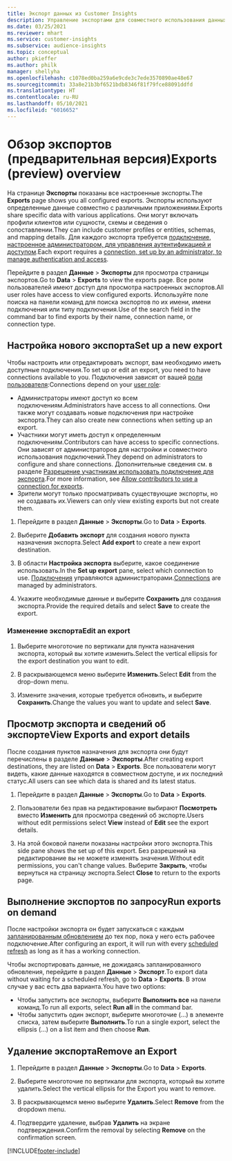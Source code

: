 ```yaml
---
title: Экспорт данных из Customer Insights
description: Управление экспортами для совместного использования данных.
ms.date: 03/25/2021
ms.reviewer: mhart
ms.service: customer-insights
ms.subservice: audience-insights
ms.topic: conceptual
author: pkieffer
ms.author: philk
manager: shellyha
ms.openlocfilehash: c1078ed0ba259a6e9cde3c7ede3570890ae48e67
ms.sourcegitcommit: 33a8e21b3bf6521bdb8346f81f79fce88091ddfd
ms.translationtype: HT
ms.contentlocale: ru-RU
ms.lasthandoff: 05/10/2021
ms.locfileid: "6016652"
---
```

# <a name="exports-preview-overview"></a><span data-ttu-id="18eb9-103">Обзор экспортов (предварительная версия)</span><span class="sxs-lookup"><span data-stu-id="18eb9-103">Exports (preview) overview</span></span>

<span data-ttu-id="18eb9-104">На странице **Экспорты** показаны все настроенные экспорты.</span><span class="sxs-lookup"><span data-stu-id="18eb9-104">The **Exports** page shows you all configured exports.</span></span> <span data-ttu-id="18eb9-105">Экспорты используют определенные данные совместно с различными приложениями.</span><span class="sxs-lookup"><span data-stu-id="18eb9-105">Exports share specific data with various applications.</span></span> <span data-ttu-id="18eb9-106">Они могут включать профили клиентов или сущности, схемы и сведения о сопоставлении.</span><span class="sxs-lookup"><span data-stu-id="18eb9-106">They can include customer profiles or entities, schemas, and mapping details.</span></span> <span data-ttu-id="18eb9-107">Для каждого экспорта требуется [подключение, настроенное администратором, для управления аутентификацией и доступом](connections.md).</span><span class="sxs-lookup"><span data-stu-id="18eb9-107">Each export requires a [connection, set up by an administrator, to manage authentication and access](connections.md).</span></span>

<span data-ttu-id="18eb9-108">Перейдите в раздел **Данные** > **Экспорты** для просмотра страницы экспортов.</span><span class="sxs-lookup"><span data-stu-id="18eb9-108">Go to **Data** > **Exports** to view the exports page.</span></span> <span data-ttu-id="18eb9-109">Все роли пользователей имеют доступ для просмотра настроенных экспортов.</span><span class="sxs-lookup"><span data-stu-id="18eb9-109">All user roles have access to view configured exports.</span></span> <span data-ttu-id="18eb9-110">Используйте поле поиска на панели команд для поиска экспортов по их имени, имени подключения или типу подключения.</span><span class="sxs-lookup"><span data-stu-id="18eb9-110">Use of the search field in the command bar to find exports by their name, connection name, or connection type.</span></span>

## <a name="set-up-a-new-export"></a><span data-ttu-id="18eb9-111">Настройка нового экспорта</span><span class="sxs-lookup"><span data-stu-id="18eb9-111">Set up a new export</span></span>

<span data-ttu-id="18eb9-112">Чтобы настроить или отредактировать экспорт, вам необходимо иметь доступные подключения.</span><span class="sxs-lookup"><span data-stu-id="18eb9-112">To set up or edit an export, you need to have connections available to you.</span></span> <span data-ttu-id="18eb9-113">Подключения зависят от вашей [роли пользователя](permissions.md):</span><span class="sxs-lookup"><span data-stu-id="18eb9-113">Connections depend on your [user role](permissions.md):</span></span>
- <span data-ttu-id="18eb9-114">Администраторы имеют доступ ко всем подключениям.</span><span class="sxs-lookup"><span data-stu-id="18eb9-114">Administrators have access to all connections.</span></span> <span data-ttu-id="18eb9-115">Они также могут создавать новые подключения при настройке экспорта.</span><span class="sxs-lookup"><span data-stu-id="18eb9-115">They can also create new connections when setting up an export.</span></span>
- <span data-ttu-id="18eb9-116">Участники могут иметь доступ к определенным подключениям.</span><span class="sxs-lookup"><span data-stu-id="18eb9-116">Contributors can have access to specific connections.</span></span> <span data-ttu-id="18eb9-117">Они зависят от администраторов для настройки и совместного использования подключений.</span><span class="sxs-lookup"><span data-stu-id="18eb9-117">They depend on administrators to configure and share connections.</span></span> <span data-ttu-id="18eb9-118">Дополнительные сведения см. в разделе [Разрешение участникам использовать подключение для экспорта](connections.md#allow-contributors-to-use-a-connection-for-exports).</span><span class="sxs-lookup"><span data-stu-id="18eb9-118">For more information, see [Allow contributors to use a connection for exports](connections.md#allow-contributors-to-use-a-connection-for-exports).</span></span>
- <span data-ttu-id="18eb9-119">Зрители могут только просматривать существующие экспорты, но не создавать их.</span><span class="sxs-lookup"><span data-stu-id="18eb9-119">Viewers can only view existing exports but not create them.</span></span>

1. <span data-ttu-id="18eb9-120">Перейдите в раздел **Данные** > **Экспорты**.</span><span class="sxs-lookup"><span data-stu-id="18eb9-120">Go to **Data** > **Exports**.</span></span>

1. <span data-ttu-id="18eb9-121">Выберите **Добавить экспорт** для создания нового пункта назначения экспорта.</span><span class="sxs-lookup"><span data-stu-id="18eb9-121">Select **Add export** to create a new export destination.</span></span>

1. <span data-ttu-id="18eb9-122">В области **Настройка экспорта** выберите, какое соединение использовать.</span><span class="sxs-lookup"><span data-stu-id="18eb9-122">In the **Set up export** pane, select which connection to use.</span></span> <span data-ttu-id="18eb9-123">[Подключения](connections.md) управляются администраторами.</span><span class="sxs-lookup"><span data-stu-id="18eb9-123">[Connections](connections.md) are managed by administrators.</span></span> 

1. <span data-ttu-id="18eb9-124">Укажите необходимые данные и выберите **Сохранить** для создания экспорта.</span><span class="sxs-lookup"><span data-stu-id="18eb9-124">Provide the required details and select **Save** to create the export.</span></span>

### <a name="edit-an-export"></a><span data-ttu-id="18eb9-125">Изменение экспорта</span><span class="sxs-lookup"><span data-stu-id="18eb9-125">Edit an export</span></span>

1. <span data-ttu-id="18eb9-126">Выберите многоточие по вертикали для пункта назначения экспорта, который вы хотите изменить.</span><span class="sxs-lookup"><span data-stu-id="18eb9-126">Select the vertical ellipsis for the export destination you want to edit.</span></span>

1. <span data-ttu-id="18eb9-127">В раскрывающемся меню выберите **Изменить**.</span><span class="sxs-lookup"><span data-stu-id="18eb9-127">Select **Edit** from the drop-down menu.</span></span>

1. <span data-ttu-id="18eb9-128">Измените значения, которые требуется обновить, и выберите **Сохранить**.</span><span class="sxs-lookup"><span data-stu-id="18eb9-128">Change the values you want to update and select **Save**.</span></span>

## <a name="view-exports-and-export-details"></a><span data-ttu-id="18eb9-129">Просмотр экспорта и сведений об экспорте</span><span class="sxs-lookup"><span data-stu-id="18eb9-129">View Exports and export details</span></span>

<span data-ttu-id="18eb9-130">После создания пунктов назначения для экспорта они будут перечислены в разделе **Данные** > **Экспорты**.</span><span class="sxs-lookup"><span data-stu-id="18eb9-130">After creating export destinations, they are listed on **Data** > **Exports**.</span></span> <span data-ttu-id="18eb9-131">Все пользователи могут видеть, какие данные находятся в совместном доступе, и их последний статус.</span><span class="sxs-lookup"><span data-stu-id="18eb9-131">All users can see which data is shared and its latest status.</span></span>

1. <span data-ttu-id="18eb9-132">Перейдите в раздел **Данные** > **Экспорты**.</span><span class="sxs-lookup"><span data-stu-id="18eb9-132">Go to **Data** > **Exports**.</span></span>

1. <span data-ttu-id="18eb9-133">Пользователи без прав на редактирование выбирают **Посмотреть** вместо **Изменить** для просмотра сведений об экспорте.</span><span class="sxs-lookup"><span data-stu-id="18eb9-133">Users without edit permissions select **View** instead of **Edit** see the export details.</span></span>

1. <span data-ttu-id="18eb9-134">На этой боковой панели показаны настройки этого экспорта.</span><span class="sxs-lookup"><span data-stu-id="18eb9-134">This side pane shows the set up of this export.</span></span> <span data-ttu-id="18eb9-135">Без разрешений на редактирование вы не можете изменять значения.</span><span class="sxs-lookup"><span data-stu-id="18eb9-135">Without edit permissions, you can't change values.</span></span> <span data-ttu-id="18eb9-136">Выберите **Закрыть**, чтобы вернуться на страницу экспорта.</span><span class="sxs-lookup"><span data-stu-id="18eb9-136">Select **Close** to return to the exports page.</span></span>

## <a name="run-exports-on-demand"></a><span data-ttu-id="18eb9-137">Выполнение экспортов по запросу</span><span class="sxs-lookup"><span data-stu-id="18eb9-137">Run exports on demand</span></span>

<span data-ttu-id="18eb9-138">После настройки экспорта он будет запускаться с каждым [запланированным обновлением](system.md#schedule-tab) до тех пор, пока у него есть рабочее подключение.</span><span class="sxs-lookup"><span data-stu-id="18eb9-138">After configuring an export, it will run with every [scheduled refresh](system.md#schedule-tab) as long as it has a working connection.</span></span>

<span data-ttu-id="18eb9-139">Чтобы экспортировать данные, не дожидаясь запланированного обновления, перейдите в раздел **Данные** > **Экспорт**.</span><span class="sxs-lookup"><span data-stu-id="18eb9-139">To export data without waiting for a scheduled refresh, go to **Data** > **Exports**.</span></span> <span data-ttu-id="18eb9-140">В этом случае у вас есть два варианта.</span><span class="sxs-lookup"><span data-stu-id="18eb9-140">You have two options:</span></span>

- <span data-ttu-id="18eb9-141">Чтобы запустить все экспорты, выберите **Выполнить все** на панели команд.</span><span class="sxs-lookup"><span data-stu-id="18eb9-141">To run all exports, select **Run all** in the command bar.</span></span> 
- <span data-ttu-id="18eb9-142">Чтобы запустить один экспорт, выберите многоточие (...) в элементе списка, затем выберите **Выполнить**.</span><span class="sxs-lookup"><span data-stu-id="18eb9-142">To run a single export, select the ellipsis (...) on a list item and then choose **Run**.</span></span>

## <a name="remove-an-export"></a><span data-ttu-id="18eb9-143">Удаление экспорта</span><span class="sxs-lookup"><span data-stu-id="18eb9-143">Remove an Export</span></span>

1. <span data-ttu-id="18eb9-144">Перейдите в раздел **Данные** > **Экспорты**.</span><span class="sxs-lookup"><span data-stu-id="18eb9-144">Go to **Data** > **Exports**.</span></span>

1. <span data-ttu-id="18eb9-145">Выберите многоточие по вертикали для экспорта, который вы хотите удалить.</span><span class="sxs-lookup"><span data-stu-id="18eb9-145">Select the vertical ellipsis for the Export you want to remove.</span></span>

1. <span data-ttu-id="18eb9-146">В раскрывающемся меню выберите **Удалить**.</span><span class="sxs-lookup"><span data-stu-id="18eb9-146">Select **Remove** from the dropdown menu.</span></span>

1. <span data-ttu-id="18eb9-147">Подтвердите удаление, выбрав **Удалить** на экране подтверждения.</span><span class="sxs-lookup"><span data-stu-id="18eb9-147">Confirm the removal by selecting **Remove** on the confirmation screen.</span></span>


[!INCLUDE[footer-include](../includes/footer-banner.md)]
